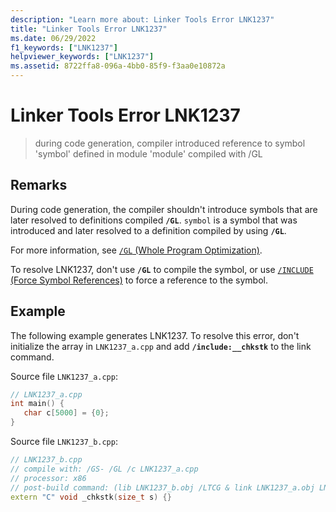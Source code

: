 ```yaml
---
description: "Learn more about: Linker Tools Error LNK1237"
title: "Linker Tools Error LNK1237"
ms.date: 06/29/2022
f1_keywords: ["LNK1237"]
helpviewer_keywords: ["LNK1237"]
ms.assetid: 8722ffa8-096a-4bb0-85f9-f3aa0e10872a
---
```

# Linker Tools Error LNK1237

> during code generation, compiler introduced reference to symbol 'symbol' defined in module 'module' compiled with /GL

## Remarks

During code generation, the compiler shouldn't introduce symbols that are later resolved to definitions compiled **`/GL`**. `symbol` is a symbol that was introduced and later resolved to a definition compiled by using **`/GL`**.

For more information, see [`/GL` (Whole Program Optimization)](../../build/reference/gl-whole-program-optimization.md).

To resolve LNK1237, don't use **`/GL`** to compile the symbol, or use [`/INCLUDE` (Force Symbol References)](../../build/reference/include-force-symbol-references.md) to force a reference to the symbol.

## Example

The following example generates LNK1237. To resolve this error, don't initialize the array in `LNK1237_a.cpp` and add **`/include:__chkstk`** to the link command.

Source file `LNK1237_a.cpp`:

```cpp
// LNK1237_a.cpp
int main() {
   char c[5000] = {0};
}
```

Source file `LNK1237_b.cpp`:

```cpp
// LNK1237_b.cpp
// compile with: /GS- /GL /c LNK1237_a.cpp
// processor: x86
// post-build command: (lib LNK1237_b.obj /LTCG & link LNK1237_a.obj LNK1237_b.lib /nodefaultlib /entry:main /LTCG)
extern "C" void _chkstk(size_t s) {}
```
